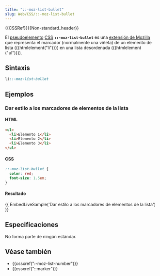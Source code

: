 ```yaml
---
title: "::-moz-list-bullet"
slug: Web/CSS/::-moz-list-bullet
---
```


{{CSSRef}}{{Non-standard_header}}

El [pseudoelemento](/es/docs/Web/CSS/Pseudo-elements) [CSS](/es/docs/Web/CSS) **`::-moz-list-bullet`** es una [extensión de Mozilla](/es/docs/Web/CSS/Mozilla_Extensions) que representa el marcador (normalmente una viñeta) de un elemento de lista ({{htmlelement("li")}}) en una lista desordenada ({{htmlelement ("ul")}}).

## Sintaxis

```css
li::-moz-list-bullet
```

## Ejemplos

### Dar estilo a los marcadores de elementos de la lista

#### HTML

```html
<ul>
  <li>Elemento 1</li>
  <li>Elemento 2</li>
  <li>Elemento 3</li>
</ul>
```

#### CSS

```css
::-moz-list-bullet {
  color: red;
  font-size: 1.5em;
}
```

#### Resultado

{{ EmbedLiveSample('Dar estilo a los marcadores de elementos de la lista') }}

## Especificaciones

No forma parte de ningún estándar.

## Véase también

- {{cssxref(":-moz-list-number")}}
- {{cssxref("::marker")}}
